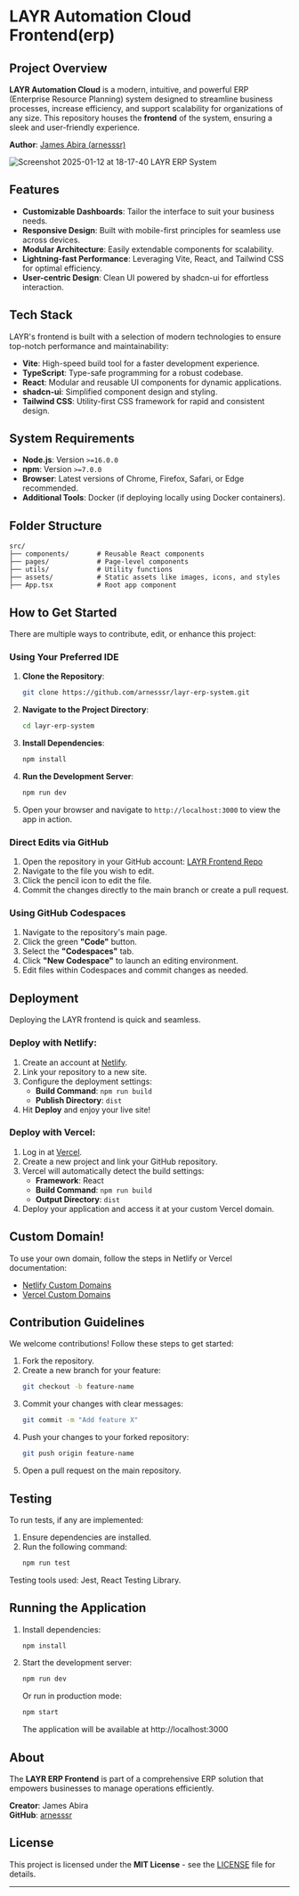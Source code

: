# LAYR Automation Cloud Frontend(erp)

## Project Overview

**LAYR Automation Cloud** is a modern, intuitive, and powerful ERP (Enterprise Resource Planning) system designed to streamline business processes, increase efficiency, and support scalability for organizations of any size. This repository houses the **frontend** of the system, ensuring a sleek and user-friendly experience.

**Author**: [James Abira (arnesssr)](https://github.com/arnesssr)


![Screenshot 2025-01-12 at 18-17-40 LAYR ERP System](https://github.com/user-attachments/assets/552b98c1-3010-4c6a-9866-f799e3be3b08)



## Features

- **Customizable Dashboards**: Tailor the interface to suit your business needs.
- **Responsive Design**: Built with mobile-first principles for seamless use across devices.
- **Modular Architecture**: Easily extendable components for scalability.
- **Lightning-fast Performance**: Leveraging Vite, React, and Tailwind CSS for optimal efficiency.
- **User-centric Design**: Clean UI powered by shadcn-ui for effortless interaction.

## Tech Stack

LAYR's frontend is built with a selection of modern technologies to ensure top-notch performance and maintainability:

- **Vite**: High-speed build tool for a faster development experience.
- **TypeScript**: Type-safe programming for a robust codebase.
- **React**: Modular and reusable UI components for dynamic applications.
- **shadcn-ui**: Simplified component design and styling.
- **Tailwind CSS**: Utility-first CSS framework for rapid and consistent design.

## System Requirements

- **Node.js**: Version `>=16.0.0`
- **npm**: Version `>=7.0.0`
- **Browser**: Latest versions of Chrome, Firefox, Safari, or Edge recommended.
- **Additional Tools**: Docker (if deploying locally using Docker containers).

## Folder Structure

```plaintext
src/
├── components/       # Reusable React components
├── pages/            # Page-level components
├── utils/            # Utility functions
├── assets/           # Static assets like images, icons, and styles
├── App.tsx           # Root app component
```

## How to Get Started

There are multiple ways to contribute, edit, or enhance this project:

### Using Your Preferred IDE

1. **Clone the Repository**:
   ```sh
   git clone https://github.com/arnesssr/layr-erp-system.git
   ```

2. **Navigate to the Project Directory**:
   ```sh
   cd layr-erp-system
   ```

3. **Install Dependencies**:
   ```sh
   npm install
   ```

4. **Run the Development Server**:
   ```sh
   npm run dev
   ```

5. Open your browser and navigate to `http://localhost:3000` to view the app in action.

### Direct Edits via GitHub

1. Open the repository in your GitHub account: [LAYR Frontend Repo](https://github.com/arnesssr/layr-erp-system)
2. Navigate to the file you wish to edit.
3. Click the pencil icon to edit the file.
4. Commit the changes directly to the main branch or create a pull request.

### Using GitHub Codespaces

1. Navigate to the repository's main page.
2. Click the green **"Code"** button.
3. Select the **"Codespaces"** tab.
4. Click **"New Codespace"** to launch an editing environment.
5. Edit files within Codespaces and commit changes as needed.

## Deployment

Deploying the LAYR frontend is quick and seamless.

### Deploy with **Netlify**:

1. Create an account at [Netlify](https://www.netlify.com).
2. Link your repository to a new site.
3. Configure the deployment settings:
   - **Build Command**: `npm run build`
   - **Publish Directory**: `dist`
4. Hit **Deploy** and enjoy your live site!

### Deploy with **Vercel**:

1. Log in at [Vercel](https://vercel.com).
2. Create a new project and link your GitHub repository.
3. Vercel will automatically detect the build settings:
   - **Framework**: React
   - **Build Command**: `npm run build`
   - **Output Directory**: `dist`
4. Deploy your application and access it at your custom Vercel domain.

## Custom Domain!

To use your own domain, follow the steps in Netlify or Vercel documentation:

- [Netlify Custom Domains](https://docs.netlify.com/domains-https/custom-domains/)
- [Vercel Custom Domains](https://vercel.com/docs/concepts/projects/domains)

## Contribution Guidelines

We welcome contributions! Follow these steps to get started:

1. Fork the repository.
2. Create a new branch for your feature:
   ```sh
   git checkout -b feature-name
   ```
3. Commit your changes with clear messages:
   ```sh
   git commit -m "Add feature X"
   ```
4. Push your changes to your forked repository:
   ```sh
   git push origin feature-name
   ```
5. Open a pull request on the main repository.

## Testing

To run tests, if any are implemented:

1. Ensure dependencies are installed.
2. Run the following command:
   ```sh
   npm run test
   ```

Testing tools used: Jest, React Testing Library.

## Running the Application

1. Install dependencies:
   ```bash
   npm install
   ```

2. Start the development server:
   ```bash
   npm run dev
   ```

   Or run in production mode:
   ```bash
   npm start
   ```

   The application will be available at http://localhost:3000

## About

The **LAYR ERP Frontend** is part of a comprehensive ERP solution that empowers businesses to manage operations efficiently.

**Creator**: James Abira  
**GitHub**: [arnesssr](https://github.com/arnesssr)

## License

This project is licensed under the **MIT License** - see the [LICENSE](LICENSE) file for details.

---
````
